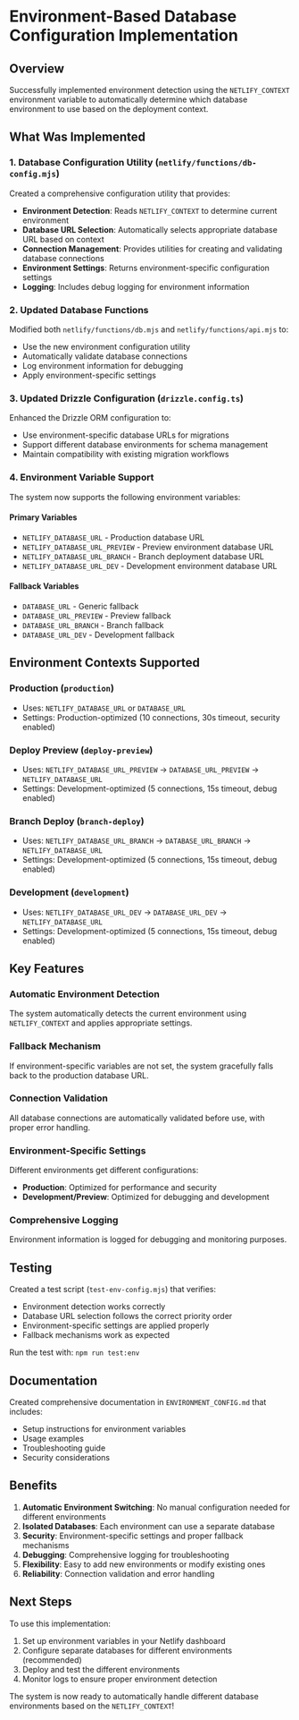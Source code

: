 # Environment-Based Database Configuration Implementation

## Overview

Successfully implemented environment detection using the `NETLIFY_CONTEXT` environment variable to automatically determine which database environment to use based on the deployment context.

## What Was Implemented

### 1. Database Configuration Utility (`netlify/functions/db-config.mjs`)

Created a comprehensive configuration utility that provides:

- **Environment Detection**: Reads `NETLIFY_CONTEXT` to determine current environment
- **Database URL Selection**: Automatically selects appropriate database URL based on context
- **Connection Management**: Provides utilities for creating and validating database connections
- **Environment Settings**: Returns environment-specific configuration settings
- **Logging**: Includes debug logging for environment information

### 2. Updated Database Functions

Modified both `netlify/functions/db.mjs` and `netlify/functions/api.mjs` to:

- Use the new environment configuration utility
- Automatically validate database connections
- Log environment information for debugging
- Apply environment-specific settings

### 3. Updated Drizzle Configuration (`drizzle.config.ts`)

Enhanced the Drizzle ORM configuration to:

- Use environment-specific database URLs for migrations
- Support different database environments for schema management
- Maintain compatibility with existing migration workflows

### 4. Environment Variable Support

The system now supports the following environment variables:

#### Primary Variables
- `NETLIFY_DATABASE_URL` - Production database URL
- `NETLIFY_DATABASE_URL_PREVIEW` - Preview environment database URL
- `NETLIFY_DATABASE_URL_BRANCH` - Branch deployment database URL  
- `NETLIFY_DATABASE_URL_DEV` - Development environment database URL

#### Fallback Variables
- `DATABASE_URL` - Generic fallback
- `DATABASE_URL_PREVIEW` - Preview fallback
- `DATABASE_URL_BRANCH` - Branch fallback
- `DATABASE_URL_DEV` - Development fallback

## Environment Contexts Supported

### Production (`production`)
- Uses: `NETLIFY_DATABASE_URL` or `DATABASE_URL`
- Settings: Production-optimized (10 connections, 30s timeout, security enabled)

### Deploy Preview (`deploy-preview`)
- Uses: `NETLIFY_DATABASE_URL_PREVIEW` → `DATABASE_URL_PREVIEW` → `NETLIFY_DATABASE_URL`
- Settings: Development-optimized (5 connections, 15s timeout, debug enabled)

### Branch Deploy (`branch-deploy`)
- Uses: `NETLIFY_DATABASE_URL_BRANCH` → `DATABASE_URL_BRANCH` → `NETLIFY_DATABASE_URL`
- Settings: Development-optimized (5 connections, 15s timeout, debug enabled)

### Development (`development`)
- Uses: `NETLIFY_DATABASE_URL_DEV` → `DATABASE_URL_DEV` → `NETLIFY_DATABASE_URL`
- Settings: Development-optimized (5 connections, 15s timeout, debug enabled)

## Key Features

### Automatic Environment Detection
The system automatically detects the current environment using `NETLIFY_CONTEXT` and applies appropriate settings.

### Fallback Mechanism
If environment-specific variables are not set, the system gracefully falls back to the production database URL.

### Connection Validation
All database connections are automatically validated before use, with proper error handling.

### Environment-Specific Settings
Different environments get different configurations:
- **Production**: Optimized for performance and security
- **Development/Preview**: Optimized for debugging and development

### Comprehensive Logging
Environment information is logged for debugging and monitoring purposes.

## Testing

Created a test script (`test-env-config.mjs`) that verifies:
- Environment detection works correctly
- Database URL selection follows the correct priority order
- Environment-specific settings are applied properly
- Fallback mechanisms work as expected

Run the test with: `npm run test:env`

## Documentation

Created comprehensive documentation in `ENVIRONMENT_CONFIG.md` that includes:
- Setup instructions for environment variables
- Usage examples
- Troubleshooting guide
- Security considerations

## Benefits

1. **Automatic Environment Switching**: No manual configuration needed for different environments
2. **Isolated Databases**: Each environment can use a separate database
3. **Security**: Environment-specific settings and proper fallback mechanisms
4. **Debugging**: Comprehensive logging for troubleshooting
5. **Flexibility**: Easy to add new environments or modify existing ones
6. **Reliability**: Connection validation and error handling

## Next Steps

To use this implementation:

1. Set up environment variables in your Netlify dashboard
2. Configure separate databases for different environments (recommended)
3. Deploy and test the different environments
4. Monitor logs to ensure proper environment detection

The system is now ready to automatically handle different database environments based on the `NETLIFY_CONTEXT`!